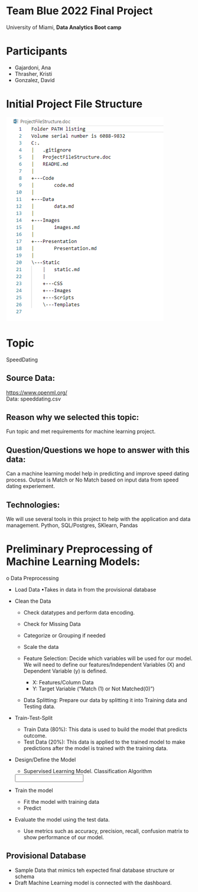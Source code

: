 # Team Blue 2022 Final Project
University of Miami, __Data Analytics Boot camp__

# Participants
- Gajardoni, Ana
- Thrasher, Kristi
- Gonzalez, David

# Initial Project File Structure
![Segment #1 - Project File Structure](/Images/ProjectFileStructure.png)


# Topic
SpeedDating

## Source Data: 
https://www.openml.org/  
Data: speeddating.csv

## Reason why we selected this topic: 
Fun topic and met requirements for machine learning project.

## Question/Questions we hope to answer with this data: 
Can a machine learning model help in predicting and improve speed dating process. 
Output is Match or No Match based on input data from speed dating experiement.

## Technologies: 
We will use several tools in this project to help with the application and data management.
Python, SQL/Postgres, SKlearn, Pandas 

# Preliminary Preprocessing of Machine Learning Models:
o	Data Preprocessing 
* Load Data
  •Takes in data in from the  provisional database 
* Clean the Data
    *  Check datatypes and perform data encoding. 
    * Check for Missing Data 
    * Categorize or Grouping if needed
    * Scale the data

    * Feature Selection: Decide which variables will be used for our model. We will need to     define our features/Independent Variables (X) and Dependent Variable (y) is defined. 
    
        * X: Features/Column Data 
        * Y: Target Variable (“Match (1) or Not Matched(0)”) 

    * Data Splitting: Prepare our data by splitting it into Training data and Testing data.

* Train-Test-Split
    * Train Data (80%): This data is used to build the model that predicts outcome. 
    * Test Data (20%):  This data is applied to the trained model to make predictions after the model is trained with the training data. 

*  Design/Define the Model
    * Supervised Learning Model. Classification Algorithm
	<input which one we want to use>

* Train the model
    * Fit the model with training data
    * Predict

* Evaluate the model using the test data. 
    * Use metrics such as accuracy, precision, recall, confusion matrix to show performance of our model. 

## Provisional Database 

*  Sample Data that mimics teh expected final database structure or schema
*  Draft Machine Learning model is connected with the dashboard. 
